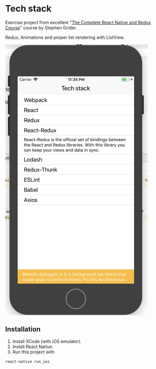 # Tech stack

Exercise project from excellent "[The Complete React Native and Redux Course](https://www.udemy.com/the-complete-react-native-and-redux-course/learn/v4/overview)" course by Stephen Grider.

Redux, Animations and proper list rendering with ListView.

![App screen shot](./screen.jpg)

## Installation

1. Install XCode (with iOS emulator).
2. Install React Native.
3. Run this project with

```
react-native run_ios
```
